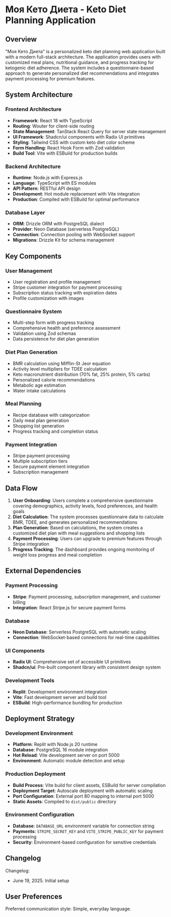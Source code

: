 # Моя Кето Диета - Keto Diet Planning Application

## Overview

"Моя Кето Диета" is a personalized keto diet planning web application built with a modern full-stack architecture. The application provides users with customized meal plans, nutritional guidance, and progress tracking for ketogenic diet adherence. The system includes a questionnaire-based approach to generate personalized diet recommendations and integrates payment processing for premium features.

## System Architecture

### Frontend Architecture
- **Framework**: React 18 with TypeScript
- **Routing**: Wouter for client-side routing
- **State Management**: TanStack React Query for server state management
- **UI Framework**: Shadcn/ui components with Radix UI primitives
- **Styling**: Tailwind CSS with custom keto diet color scheme
- **Form Handling**: React Hook Form with Zod validation
- **Build Tool**: Vite with ESBuild for production builds

### Backend Architecture
- **Runtime**: Node.js with Express.js
- **Language**: TypeScript with ES modules
- **API Pattern**: RESTful API design
- **Development**: Hot module replacement with Vite integration
- **Production**: Compiled with ESBuild for optimal performance

### Database Layer
- **ORM**: Drizzle ORM with PostgreSQL dialect
- **Provider**: Neon Database (serverless PostgreSQL)
- **Connection**: Connection pooling with WebSocket support
- **Migrations**: Drizzle Kit for schema management

## Key Components

### User Management
- User registration and profile management
- Stripe customer integration for payment processing
- Subscription status tracking with expiration dates
- Profile customization with images

### Questionnaire System
- Multi-step form with progress tracking
- Comprehensive health and preference assessment
- Validation using Zod schemas
- Data persistence for diet plan generation

### Diet Plan Generation
- BMR calculation using Mifflin-St Jeor equation
- Activity level multipliers for TDEE calculation
- Keto macronutrient distribution (70% fat, 25% protein, 5% carbs)
- Personalized calorie recommendations
- Metabolic age estimation
- Water intake calculations

### Meal Planning
- Recipe database with categorization
- Daily meal plan generation
- Shopping list generation
- Progress tracking and completion status

### Payment Integration
- Stripe payment processing
- Multiple subscription tiers
- Secure payment element integration
- Subscription management

## Data Flow

1. **User Onboarding**: Users complete a comprehensive questionnaire covering demographics, activity levels, food preferences, and health goals
2. **Diet Calculation**: The system processes questionnaire data to calculate BMR, TDEE, and generates personalized recommendations
3. **Plan Generation**: Based on calculations, the system creates a customized diet plan with meal suggestions and shopping lists
4. **Payment Processing**: Users can upgrade to premium features through Stripe integration
5. **Progress Tracking**: The dashboard provides ongoing monitoring of weight loss progress and meal completion

## External Dependencies

### Payment Processing
- **Stripe**: Payment processing, subscription management, and customer billing
- **Integration**: React Stripe.js for secure payment forms

### Database
- **Neon Database**: Serverless PostgreSQL with automatic scaling
- **Connection**: WebSocket-based connections for real-time capabilities

### UI Components
- **Radix UI**: Comprehensive set of accessible UI primitives
- **Shadcn/ui**: Pre-built component library with consistent design system

### Development Tools
- **Replit**: Development environment integration
- **Vite**: Fast development server and build tool
- **ESBuild**: High-performance bundling for production

## Deployment Strategy

### Development Environment
- **Platform**: Replit with Node.js 20 runtime
- **Database**: PostgreSQL 16 module integration
- **Hot Reload**: Vite development server on port 5000
- **Environment**: Automatic module detection and setup

### Production Deployment
- **Build Process**: Vite build for client assets, ESBuild for server compilation
- **Deployment Target**: Autoscale deployment with automatic scaling
- **Port Configuration**: External port 80 mapping to internal port 5000
- **Static Assets**: Compiled to `dist/public` directory

### Environment Configuration
- **Database**: `DATABASE_URL` environment variable for connection string
- **Payments**: `STRIPE_SECRET_KEY` and `VITE_STRIPE_PUBLIC_KEY` for payment processing
- **Security**: Environment-based configuration for sensitive credentials

## Changelog

Changelog:
- June 19, 2025. Initial setup

## User Preferences

Preferred communication style: Simple, everyday language.